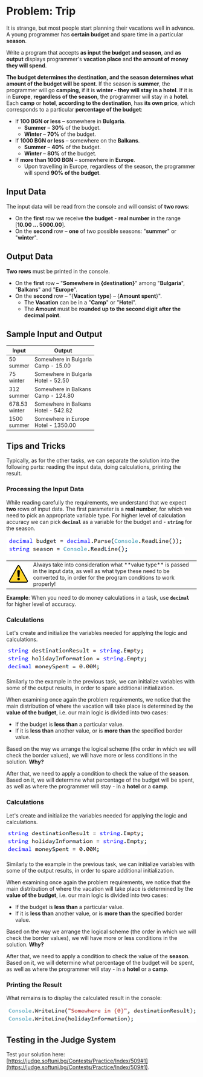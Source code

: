# Problem: Trip

It is strange, but most people start planning their vacations well in advance. A young programmer has **certain budget** and spare time in a particular **season**.

Write a program that accepts **as input the budget and season**, and **as output** displays programmer's **vacation place** and **the amount of money they will spend**.

**The budget determines the destination, and the season determines what amount of the budget will be spent**. If the season is **summer**, the programmer will go **camping**, if it is **winter - they will stay in a hotel**. If it is in **Europe**, **regardless of the season**, the programmer will stay in a **hotel**. Each **camp** or **hotel**, **according to the destination**, has **its own price**, which corresponds to a particular **percentage of the budget**:

- If **100 BGN or less** – somewhere in **Bulgaria**.
  - **Summer** – **30%** of the budget.
  - **Winter** – **70%** of the budget.
- If **1000 BGN or less** – somewhere on the **Balkans**.
  - **Summer** – **40%** of the budget.
  - **Winter** – **80%** of the budget.
- If **more than 1000 BGN** – somewhere in **Europe**.
  - Upon travelling in Europe, regardless of the season, the programmer will spend **90% of the budget**.

## Input Data

The input data will be read from the console and will consist of **two rows**:

- On the **first** row we receive **the budget** - **real number** in the range [**10.00 … 5000.00**].
- On the **second** row – **one** of two possible seasons: "**summer**" or "**winter**".

## Output Data

**Two rows** must be printed in the console.

- On the **first** row – "**Somewhere in {destination}**" among "**Bulgaria**", "**Balkans**" and "**Europe**".
- On the **second** row – "{**Vacation type**} – {**Amount spent**}".
  - The **Vacation** can be in a "**Camp**" or "**Hotel**".
  - The **Amount** must be **rounded up to the second digit after the decimal point**.

## Sample Input and Output

| Input | Output |
|---|---|
|50<br>summer|Somewhere in Bulgaria<br>Camp - 15.00|
|75<br>winter|Somewhere in Bulgaria<br>Hotel - 52.50|
|312<br>summer|Somewhere in Balkans<br>Camp - 124.80|
|678.53<br>winter|Somewhere in Balkans<br>Hotel - 542.82|
|1500<br>summer|Somewhere in Europe<br>Hotel - 1350.00|

## Tips and Tricks

Typically, as for the other tasks, we can separate the solution into the following parts: reading the input data, doing calculations, printing the result.

### Processing the Input Data

While reading carefully the requirements, we understand that we expect **two** rows of input data. The first parameter is a **real number**, for which we need to pick an appropriate variable type. For higher level of calculation accuracy we can pick **`decimal`** as a variable for the budget and - **`string`** for the season. 

![](/assets/chapter-4-2-images/02.Trip-01.png)

<table><tr><td><img src="/assets/alert-icon.png" style="max-width:50px" /></td>
<td>Always take into consideration what **value type** is passed in the input data, as well as what type these need to be converted to, in order for the program conditions to work properly!</td>
</tr></table>

**Example**: When you need to do money calculations in a task, use **`decimal`** for higher level of accuracy.

### Calculations

Let's create and initialize the variables needed for applying the logic and calculations.

![](/assets/chapter-4-2-images/02.Trip-02.png)

Similarly to the example in the previous task, we can initialize variables with some of the output results, in order to spare additional initialization.

When examining once again the problem requirements, we notice that the main distribution of where the vacation will take place is determined by the **value of the budget**, i.e. our main logic is divided into two cases: 
* If the budget is **less than** a particular value.
* If it is **less than** another value, or is **more than** the specified border value. 

Based on the way we arrange the logical scheme (the order in which we will check the border values), we will have more or less conditions in the solution. **Why?**

After that, we need to apply a condition to check the value of the **season**. Based on it, we will determine what percentage of the budget will be spent, as well as where the programmer will stay - in a **hotel** or a **camp**.

### Calculations

Let's create and initialize the variables needed for applying the logic and calculations.

![](/assets/chapter-4-2-images/02.Trip-02.png)

Similarly to the example in the previous task, we can initialize variables with some of the output results, in order to spare additional initialization.

When examining once again the problem requirements, we notice that the main distribution of where the vacation will take place is determined by the **value of the budget**, i.e. our main logic is divided into two cases: 
* If the budget is **less than** a particular value.
* If it is **less than** another value, or is **more than** the specified border value. 

Based on the way we arrange the logical scheme (the order in which we will check the border values), we will have more or less conditions in the solution. **Why?**

After that, we need to apply a condition to check the value of the **season**. Based on it, we will determine what percentage of the budget will be spent, as well as where the programmer will stay - in a **hotel** or a **camp**.

### Printing the Result

What remains is to display the calculated result in the console:

![](/assets/chapter-4-2-images/02.Trip-07.png)

## Testing in the Judge System

Test your solution here: [https://judge.softuni.bg/Contests/Practice/Index/509#1](https://judge.softuni.bg/Contests/Practice/Index/509#1).
